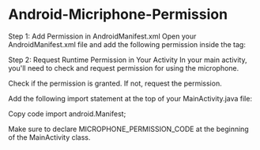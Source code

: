 # Android-Micriphone-Permission

Step 1: Add Permission in AndroidManifest.xml
Open your AndroidManifest.xml file and add the following permission inside the <manifest> tag:

Step 2: Request Runtime Permission in Your Activity
In your main activity, you'll need to check and request permission for using the microphone.

Check if the permission is granted.
If not, request the permission.


Add the following import statement at the top of your MainActivity.java file:

Copy code
import android.Manifest;

Make sure to declare MICROPHONE_PERMISSION_CODE at the beginning of the MainActivity class.
